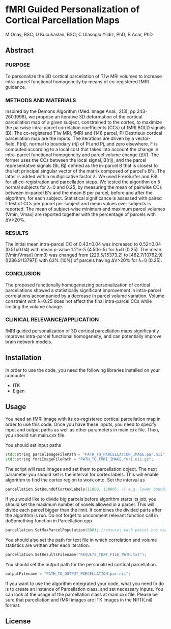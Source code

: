 # fMRI Guided Personalization of Cortical Parcellation Maps

M Onay, BSC; U Kucukaslan, BSC; C Ulasoglu Yildiz, PhD; B Acar, PhD

## Abstract

### PURPOSE
To personalize the 3D cortical parcellation of T1w MRI volumes to increase intra-parcel functional homogeneity by means of co-registered fMRI guidance. 
 
### METHODS AND MATERIALS
Inspired by the Demons Algorithm (Med. Image Anal., 2(3), pp 243-260,1998), we propose an iterative 3D deformation of the cortical parcellation map of a given subject, constrained to the cortex, to maximize the pairwise intra-parcel correlation coefficients (CCs) of fMRI BOLD signals (B). The co-registered T1w MRI, fMRI and (148 parcel, P) Destrieux cortical parcellation map are the inputs. The iterations are driven by a vector-field, F(rij), normal to boundary (rij) of Pi and Pj, and zero elsewhere. F is computed according to a local cost that takes into account the change in intra-parcel functional homogeneity and parcel volume change (ΔV). The former uses the CCs between the local signal, B(rij), and the parcel representative signals (Bi, Bj) defined as the in-parcel B that is closest to the left principal singular vector of the matrix composed of parcel's B's. The latter is added with a multiplicative factor λ. We used FreeSurfer and FSL for all co-registration and parcellation steps. We tested the algorithm on 5 normal subjects for λ=0 and 0.25, by measuring the mean of pairwise CCs between in-parcel B's and the mean B per parcel, before and after the algorithm, for each subject. Statistical significance is assessed with paired t-test of CCs per parcel per subject and mean values over subjects is reported. The mean of subject-wise minimum and maximum parcel volumes (Vmin, Vmax) are reported together with the percentage of parcels with ΔV>20%.
 
### RESULTS
The initial mean intra-parcel CC of 0.43±0.04 was increased to 0.52±0.04 (0.51±0.04) with mean p-value 1.21e-5 (4.50e-5) for λ=0 (0.25). The mean [Vmin/Vmax] (mm3) was changed from [229.5/15373.2] to [482.7/10762.9] ([286.9/13797]) with 63% (10%) of parcels having ΔV>20% for λ=0 (0.25).
 
### CONCLUSION
The proposed functionally homogeneizing personalization of cortical parcellations showed a statistically significant improvement in intra-parcel correlations accompanied by a decrease in parcel volume variation. Volume constraint with λ=0.25 does not affect the final intra-parcel CCs while limiting the volume change.
 
### CLINICAL RELEVANCE/APPLICATION
fMRI guided personalization of 3D cortical parcellation maps significantly improves intra-parcel functional homogeneity, and can potentially improve brain network models.

## Installation

In order to use the code, you need the following libraries installed on your computer
- ITK
- Eigen

## Usage
You need an fMRI image with its co-registered cortical parcellation map in order to use this code. Once you have these inputs, you need to specify input and output paths as well as other parameters in main.cxx file. Then, you should run main.cxx file.

You should set input paths
```c++
std::string parcelImageFilePath = "PATH_TO_PARCELLATION_IMAGE.par.nii";
std::string fmriImageFilePath = "PATH_TO_FMRI_IMAGE.fmri.nii.gz";
```
The script will read images and set them to parcellation object. The next parameter you should set is the interval for cortex labels. This will enable algorithm to find the cortex region to work onto. Set the interval as
```c++
parcellation.SetBoundOfCortexLabels(11000, 13000); // e.g. lower bound:11000   upper bound:13000
```
If you would like to divide big parcels before algorithm starts its job, you should set the maximum number of voxels allowed in a parcel. This will divide each parcel bigger than the limit. It combines the divided parts after the algorithm is run. Do not forget to uncomment relevant function call in doSomething function in Parcellation.cpp
```c++
parcellation.SetMaxParcelPopulation(800); //ensures each parcel has voxels less than 800
```
You should also set the path for text file in which correlation and volume statistics are written after each iteration.
```c++
parcellation.SetResultsFilename("RESULTS_TEXT_FILE_PATH.txt");
```
You should set the output path for the personalized cortical parcellation.
```c++
outputFilename = "PATH_TO_OUTPUT_PARCELLATION.par.nii";
```

If you want to use the algorithm entegrated your code, what you need to do is to create an instance of Parcellation class, and set necessary inputs. You can look at the usage of the parcellation class at main.cxx file. Please be sure that parcellation and fMRI images are ITK images in the NIfTI(.nii) format.

## License
